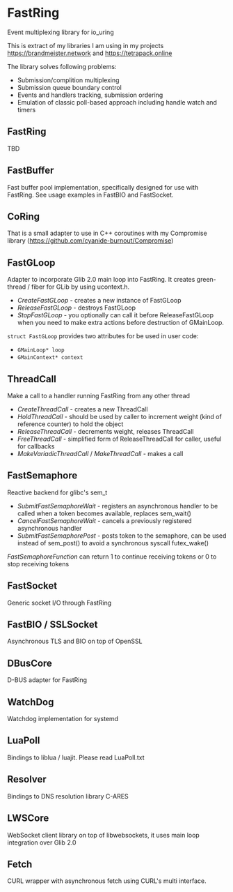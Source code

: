 # FastRing

Event multiplexing library for io_uring

This is extract of my libraries I am using in my projects https://brandmeister.network and https://tetrapack.online

The library solves following problems:
- Submission/complition multiplexing
- Submission queue boundary control
- Events and handlers tracking, submission ordering
- Emulation of classic poll-based approach including handle watch and timers

## FastRing

TBD

## FastBuffer

Fast buffer pool implementation, specifically designed for use with FastRing.
See usage examples in FastBIO and FastSocket.

## CoRing

That is a small adapter to use in C++ coroutines with my Compromise library (https://github.com/cyanide-burnout/Compromise)

## FastGLoop

Adapter to incorporate Glib 2.0 main loop into FastRing. It creates green-thread / fiber for GLib by using ucontext.h.

- *CreateFastGLoop* - creates a new instance of FastGLoop
- *ReleaseFastGLoop* - destroys FastGLoop
- *StopFastGLoop* - you optionally can call it before ReleaseFastGLoop when you need to make extra actions before destruction of GMainLoop.

`struct FastGLoop` provides two attributes for be used in user code:
- `GMainLoop* loop`
- `GMainContext* context`

## ThreadCall

Make a call to a handler running FastRing from any other thread

- *CreateThreadCall* - creates a new ThreadCall
- *HoldThreadCall* - should be used by caller to increment weight (kind of reference counter) to hold the object
- *ReleaseThreadCall* - decrements weight, releases ThreadCall
- *FreeThreadCall* - simplified form of ReleaseThreadCall for caller, useful for callbacks
- *MakeVariadicThreadCall* / *MakeThreadCall* - makes a call

## FastSemaphore

Reactive backend for glibc's sem_t

- *SubmitFastSemaphoreWait* - registers an asynchronous handler to be called when a token becomes available, replaces sem_wait()
- *CancelFastSemaphoreWait* - cancels a previously registered asynchronous handler
- *SubmitFastSemaphorePost* - posts token to the semaphore, can be used instead of sem_post() to avoid a synchronous syscall futex_wake()

*FastSemaphoreFunction* can return 1 to continue receiving tokens or 0 to stop receiving tokens

## FastSocket

Generic socket I/O through FastRing

## FastBIO / SSLSocket

Asynchronous TLS and BIO on top of OpenSSL

## DBusCore

D-BUS adapter for FastRing

## WatchDog

Watchdog implementation for systemd

## LuaPoll

Bindings to liblua / luajit. Please read LuaPoll.txt

## Resolver

Bindings to DNS resolution library C-ARES

## LWSCore

WebSocket client library on top of libwebsockets, it uses main loop integration over Glib 2.0

## Fetch

CURL wrapper with asynchronous fetch using CURL's multi interface.

